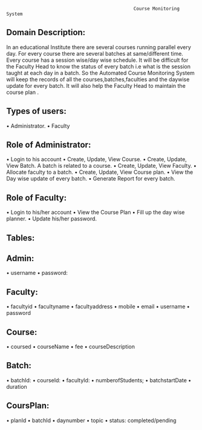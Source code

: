 					                               Course Monitoring System

Domain Description:
-------------------
In an educational  Institute there are several courses running parallel  every day. For every course there are several batches at same/different time. Every course has a session wise/day wise schedule. It will be difficult for the Faculty Head to know the status of every batch i.e what is the session taught at each day in a batch.
So the Automated Course Monitoring System will keep the records of all the courses,batches,faculties and the daywise update for every batch. It will also help the Faculty Head to maintain the course plan .

Types of users:
---------------
•	Administrator.
•	Faculty

Role of Administrator:
----------------------
•	Login to his account
•	 Create, Update, View Course.
•	Create, Update, View Batch. A batch is related to a course. 
•	Create, Update, View Faculty.
•	Allocate faculty to a batch.
•	Create, Update, View Course plan.
•	View the Day wise update of every batch.
•	 Generate Report for every batch.

Role of Faculty:
----------------
•	Login to his/her account
•	View the Course Plan
•	Fill up the day wise planner.
•	Update his/her password.

Tables:
-------

Admin:
------
•	username
•	password:

Faculty:
--------
•	facultyid
•	facultyname
•	facultyaddress
•	mobile
•	email 
•	username
•	password

Course:
-------
•	coursed
•	courseName
•	fee
•	courseDescription

Batch:
------
•	batchId:
•	courseId:
•	facultyId:
•	numberofStudents;
•	batchstartDate
•	duration 

CoursPlan:
----------
•	planId
•	batchId
•	daynumber
•	topic
•	status: completed/pending

